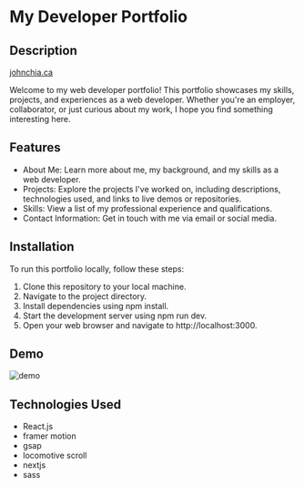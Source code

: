 # My Developer Portfolio

## Description

[johnchia.ca](https://johnchia.ca)

Welcome to my web developer portfolio! This portfolio showcases my skills, projects, and experiences as a web developer. Whether you're an employer, collaborator, or just curious about my work, I hope you find something interesting here.

## Features

- About Me: Learn more about me, my background, and my skills as a web developer.
- Projects: Explore the projects I've worked on, including descriptions, technologies used, and links to live demos or repositories.
- Skills: View a list of my professional experience and qualifications.
- Contact Information: Get in touch with me via email or social media.

## Installation

To run this portfolio locally, follow these steps:

1. Clone this repository to your local machine.
2. Navigate to the project directory.
3. Install dependencies using npm install.
4. Start the development server using npm run dev.
5. Open your web browser and navigate to http://localhost:3000.

## Demo 
![demo](https://github.com/fluffyjohnny/portfolio/blob/main/demo.gif?raw=true)

## Technologies Used
- React.js
- framer motion 
- gsap
- locomotive scroll
- nextjs
- sass
